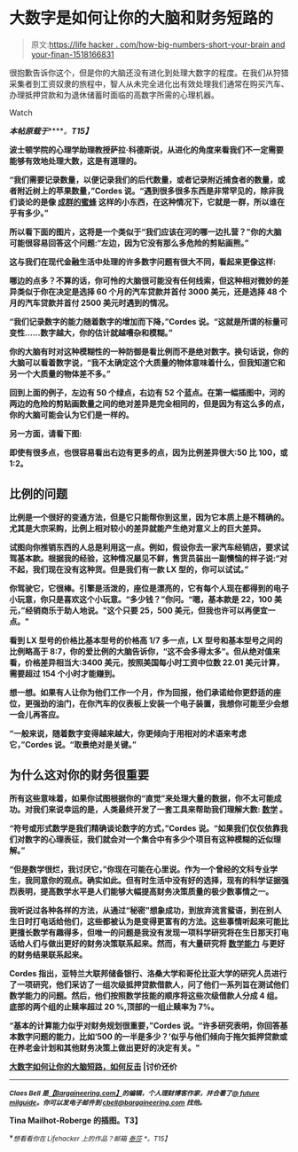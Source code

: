 # 大数字是如何让你的大脑和财务短路的

> 原文:[https://life hacker . com/how-big-numbers-short-your-brain and your-finan-1518166831](https://lifehacker.com/how-big-numbers-short-circuit-your-brain-and-your-finan-1518166831)

很抱歉告诉你这个，但是你的大脑还没有进化到处理大数字的程度。在我们从狩猎采集者到工资奴隶的旅程中，智人从未完全进化出有效处理我们通常在购买汽车、办理抵押贷款和为退休储蓄时面临的高数字所需的心理机器。

Watch

***本帖原载于***[](http://www.bargaineering.com/articles/big-numbers-bork-brain-fight.html)*****。**T15】***

**波士顿学院的心理学助理教授萨拉·科德斯说，从进化的角度来看我们不一定需要能够有效地处理大数，这是有道理的。**

**“我们需要记录数量，以便记录我们的后代数量，或者记录附近捕食者的数量，或者附近树上的苹果数量，”Cordes 说。“遇到很多很多东西是非常罕见的，除非我们谈论的是像 [成群的蜜蜂](http://beesbeesbees.com/) 这样的小东西，在这种情况下，它就是一群，所以谁在乎有多少。”**

**所以看下面的图片，这将是一个类似于“我们应该在河的哪一边扎营？”你的大脑可能很容易回答这个问题:“左边，因为它没有那么多危险的剪贴画熊。”**

**这与我们在现代金融生活中处理的许多数字问题有很大不同，看起来更像这样:**

**哪边的点多？不算的话，你可怜的大脑很可能没有任何线索，但这种相对微妙的差异类似于你在决定是选择 60 个月的汽车贷款并首付 3000 美元，还是选择 48 个月的汽车贷款并首付 2500 美元时遇到的情况。**

**“我们记录数字的能力随着数字的增加而下降，”Cordes 说。“这就是所谓的标量可变性……数字越大，你的估计就越嘈杂和模糊。”**

**你的大脑有时对这种模糊性的一种防御是看比例而不是绝对数字。换句话说，你的大脑可以看着数字说，“我不太确定这个大质量的物体意味着什么，但我知道它和另一个大质量的物体差不多。”**

**回到上面的例子，左边有 50 个绿点，右边有 52 个蓝点。在第一幅插图中，河的两边的危险的剪贴画数量之间的绝对差异是完全相同的，但是因为有这么多的点，你的大脑可能会认为它们是一样的。**

**另一方面，请看下图:**

**即使有很多点，也很容易看出右边有更多的点，因为比例差异很大:50 比 100，或 1:2。**

## **比例的问题**

**比例是一个很好的变通方法，但是它只能帮你到这里，因为它本质上是不精确的。尤其是大宗采购，比例上相对较小的差异就能产生绝对意义上的巨大差异。**

**试图向你推销东西的人总是利用这一点。例如，假设你去一家汽车经销店，要求试驾基本款。根据我的经验，这种情况屡见不鲜，售货员装出一副懊恼的样子说:“对不起，我们现在没有这种货。但是我们有一款 LX 型的，你可以试试。”**

**你驾驶它，它很棒。引擎是活泼的，座位是漂亮的，它有每个人现在都得到的电子小玩意，你只是喜欢这个小玩意。“多少钱？”你问。“嗯，基本款是 22，100 美元，”经销商乐于助人地说。"这个只要 25，500 美元，但我也许可以再便宜一点。"**

**看到 LX 型号的价格比基本型号的价格高 1/7 多一点，LX 型号和基本型号之间的比例略高于 8:7，你的爱比例的大脑告诉你，“这不会多得太多”。但从绝对值来看，价格差异相当大:3400 美元，按照美国每小时工资中位数 22.01 美元计算，需要超过 154 个小时才能赚到。**

**想一想。如果有人让你为他们工作一个月，作为回报，他们承诺给你更舒适的座位，更强劲的油门，在你汽车的仪表板上安装一个电子装置，我想你可能至少会想一会儿再答应。**

**“一般来说，随着数字变得越来越大，你更倾向于用相对的术语来考虑它，”Cordes 说。“取景绝对是关键。”**

## **为什么这对你的财务很重要**

**所有这些意味着，如果你试图根据你的“直觉”来处理大量的数据，你不太可能成功。对我们来说幸运的是，人类最终开发了一套工具来帮助我们理解大数: [数学](https://lifehacker.com/practical-math-shortcuts-for-everyday-life-1495337792) 。**

**“符号或形式数学是我们精确谈论数字的方式，”Cordes 说。“如果我们仅仅依靠我们对数字的心理表征，我们就会对一个集合中有多少个项目有这种模糊的近似理解。”**

**“但是数学很烂，我讨厌它，”你现在可能在心里说。作为一个曾经的文科专业学生，我同意你的观点。确实如此。但有时生活中没有好的选择，现有的科学证据强烈表明，提高数学水平是人们能够大幅提高财务决策质量的极少数事情之一。**

**我听说过各种各样的方法，从通过“秘密”想象成功，到放弃流言蜚语，到在别人生日时打电话给他们，这些都被认为是变得更富有的方法。这些事情听起来可能比更擅长数学有趣得多，但唯一的问题是我没有发现一项科学研究将在生日那天打电话给人们与做出更好的财务决策联系起来。然而，有大量研究将 [数学能力](https://lifehacker.com/take-a-second-shot-at-understanding-math-5462216) 与更好的财务结果联系起来。**

**Cordes 指出，亚特兰大联邦储备银行、洛桑大学和哥伦比亚大学的研究人员进行了一项研究，他们采访了一组次级抵押贷款借款人，问了他们一系列旨在测试他们数学能力的问题。然后，他们按照数学技能的顺序将这些次级借款人分成 4 组。底部的两个组的止赎率超过 20 %,顶部的一组止赎率为 7%。**

**“基本的计算能力似乎对财务规划很重要，”Cordes 说。“许多研究表明，你回答基本数字问题的能力，比如‘500 的一半是多少？’似乎与他们倾向于拖欠抵押贷款或在养老金计划和其他财务决策上做出更好的决定有关。"**

**[大数字如何让你的大脑短路，如何反击](http://www.bargaineering.com/articles/big-numbers-bork-brain-fight.html) |讨价还价**

* * *

**<small>*Claes Bell 是*</small>[<small>*【Bargaineering.com】*</small>](http://t.co/QU2JPLsbwE)<small>*的编辑，个人理财博客作家，并合著了*</small>[<small>*@ future milguide*</small>](https://twitter.com/FutureMilGuide)<small>*。你可以发电子邮件到 cbell@bargaineering.com 找他。*</small>**

**Tina Mailhot-Roberge 的插图。T3】**

**<small>*想看看你在 Lifehacker 上的作品？邮箱*</small> [<small>*泰莎*</small>](https://mail.google.com/mail/?view=cm&fs=1&tf=1&to=tessa@lifehacker.com) <small>*。*T15】</small>**